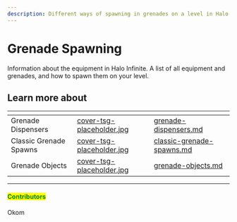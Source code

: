 ```yaml
---
description: Different ways of spawning in grenades on a level in Halo Infinite.
---
```


# Grenade Spawning

Information about the equipment in Halo Infinite. A list of all equipment and grenades, and how to spawn them on your level.



## Learn more about

<table data-view="cards"><thead><tr><th></th><th data-hidden data-card-cover data-type="files"></th><th data-hidden data-card-target data-type="content-ref"></th></tr></thead><tbody><tr><td>Grenade Dispensers</td><td><a href="../../../../../.gitbook/assets/cover-tsg-placeholder.jpg">cover-tsg-placeholder.jpg</a></td><td><a href="grenade-dispensers.md">grenade-dispensers.md</a></td></tr><tr><td>Classic Grenade Spawns</td><td><a href="../../../../../.gitbook/assets/cover-tsg-placeholder.jpg">cover-tsg-placeholder.jpg</a></td><td><a href="classic-grenade-spawns.md">classic-grenade-spawns.md</a></td></tr><tr><td>Grenade Objects</td><td><a href="../../../../../.gitbook/assets/cover-tsg-placeholder.jpg">cover-tsg-placeholder.jpg</a></td><td><a href="grenade-objects.md">grenade-objects.md</a></td></tr></tbody></table>



***

#### <mark style="color:green;">Contributors</mark>

Okom

